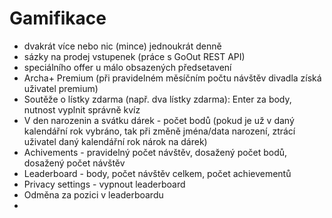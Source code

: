 # Gamifikace

- dvakrát více nebo nic (mince) jednoukrát denně
- sázky na prodej vstupenek (práce s GoOut REST API)
- speciálního offer u málo obsazených předsetavení
- Archa+ Premium (při pravidelném měsíčním počtu návštěv divadla získá uživatel premium)
- Soutěže o lístky zdarma (např. dva lístky zdarma): Enter za body, nutnost vyplnit správně kvíz
- V den narozenin a svátku dárek - počet bodů (pokud je už v daný kalendářní rok vybráno, tak při změně jména/data narození, ztrácí uživatel daný kalendářní rok nárok na dárek)
- Achivements - pravidelný počet návštěv, dosažený počet bodů, dosažený počet návštěv
- Leaderboard - body, počet návštěv celkem, počet achievementů
- Privacy settings - vypnout leaderboard
- Odměna za pozici v leaderboardu
- 
